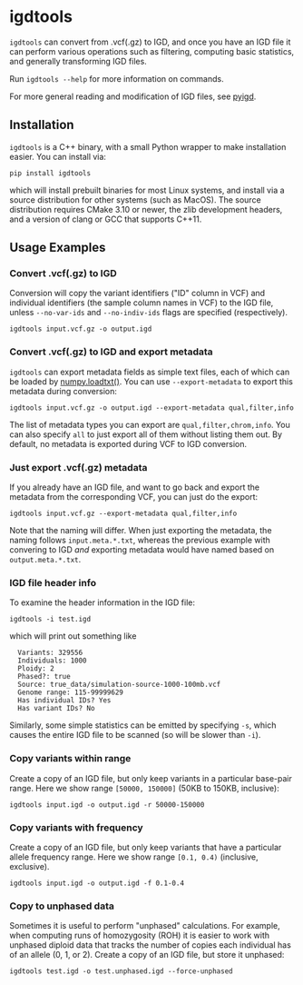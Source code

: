 # igdtools

`igdtools` can convert from .vcf(.gz) to IGD, and once you have an IGD file it can perform
various operations such as filtering, computing basic statistics, and generally transforming
IGD files.

Run `igdtools --help` for more information on commands.

For more general reading and modification of IGD files, see [pyigd](https://github.com/aprilweilab/pyigd).

## Installation

`igdtools` is a C++ binary, with a small Python wrapper to make installation easier. You can install
via:

```
pip install igdtools
```

which will install prebuilt binaries for most Linux systems, and install via a source distribution
for other systems (such as MacOS). The source distribution requires CMake 3.10 or newer, the
zlib development headers, and a version of clang or GCC that supports C++11.

## Usage Examples

### Convert .vcf(.gz) to IGD

Conversion will copy the variant identifiers ("ID" column in VCF) and individual identifiers (the
sample column names in VCF) to the IGD file, unless `--no-var-ids` and `--no-indiv-ids` flags
are specified (respectively).

```
igdtools input.vcf.gz -o output.igd
```

### Convert .vcf(.gz) to IGD and export metadata

`igdtools` can export metadata fields as simple text files, each of which can be
loaded by [numpy.loadtxt()](https://numpy.org/doc/2.2/reference/generated/numpy.loadtxt.html).
You can use ``--export-metadata`` to export this metadata during conversion:

```
igdtools input.vcf.gz -o output.igd --export-metadata qual,filter,info
```

The list of metadata types you can export are `qual,filter,chrom,info`. You can also
specify `all` to just export all of them without listing them out. By default,
no metadata is exported during VCF to IGD conversion.

### Just export .vcf(.gz) metadata

If you already have an IGD file, and want to go back and export the metadata
from the corresponding VCF, you can just do the export:

```
igdtools input.vcf.gz --export-metadata qual,filter,info
```

Note that the naming will differ. When just exporting the metadata, the naming
follows `input.meta.*.txt`, whereas the previous example with convering to IGD
_and_ exporting metadata would have named based on `output.meta.*.txt`.

### IGD file header info

To examine the header information in the IGD file:

```
igdtools -i test.igd
```

which will print out something like
```
  Variants: 329556
  Individuals: 1000
  Ploidy: 2
  Phased?: true
  Source: true_data/simulation-source-1000-100mb.vcf
  Genome range: 115-99999629
  Has individual IDs? Yes
  Has variant IDs? No
```

Similarly, some simple statistics can be emitted by specifying `-s`, which causes
the entire IGD file to be scanned (so will be slower than `-i`).

### Copy variants within range

Create a copy of an IGD file, but only keep variants in a particular base-pair
range. Here we show range `[50000, 150000]` (50KB to 150KB, inclusive):

```
igdtools input.igd -o output.igd -r 50000-150000
```

### Copy variants with frequency

Create a copy of an IGD file, but only keep variants that have a particular
allele frequency range. Here we show range `[0.1, 0.4)` (inclusive, exclusive).

```
igdtools input.igd -o output.igd -f 0.1-0.4
```

### Copy to unphased data

Sometimes it is useful to perform "unphased" calculations. For example, when
computing runs of homozygosity (ROH) it is easier to work with unphased diploid
data that tracks the number of copies each individual has of an allele (0, 1, or 2).
Create a copy of an IGD file, but store it unphased:

```
igdtools test.igd -o test.unphased.igd --force-unphased
```